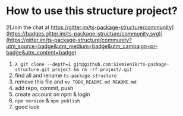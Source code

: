 
# How to use this structure project?

[![Join the chat at https://gitter.im/ts-package-structure/community](https://badges.gitter.im/ts-package-structure/community.svg)](https://gitter.im/ts-package-structure/community?utm_source=badge&utm_medium=badge&utm_campaign=pr-badge&utm_content=badge)

1. `λ git clone --depth=1 git@github.com:Siemienik/ts-package-structure.git project && rm -rf project/.git`
2. find all and rename `ts-package-structure`
3. remove this file and `mv TODO_README.md README.md`
3. add repo, commit, push
4. create account on npm & login
5. `npm version` & `npm publish`
6. good luck
